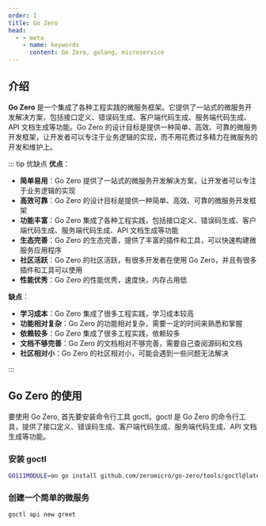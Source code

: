 ```yaml
---
order: 1
title: Go Zero
head:
  - - meta
    - name: keywords
      content: Go Zero, golang, microservice
---
```


## 介绍

**Go Zero** 是一个集成了各种工程实践的微服务框架。它提供了一站式的微服务开发解决方案，包括接口定义、错误码生成、客户端代码生成、服务端代码生成、API 文档生成等功能。Go Zero 的设计目标是提供一种简单、高效、可靠的微服务开发框架，让开发者可以专注于业务逻辑的实现，而不用花费过多精力在微服务的开发和维护上。

::: tip 优缺点
**优点**：
- **简单易用**：Go Zero 提供了一站式的微服务开发解决方案，让开发者可以专注于业务逻辑的实现
- **高效可靠**：Go Zero 的设计目标是提供一种简单、高效、可靠的微服务开发框架
- **功能丰富**：Go Zero 集成了各种工程实践，包括接口定义、错误码生成、客户端代码生成、服务端代码生成、API 文档生成等功能
- **生态完善**：Go Zero 的生态完善，提供了丰富的插件和工具，可以快速构建微服务应用程序
- **社区活跃**：Go Zero 的社区活跃，有很多开发者在使用 Go Zero，并且有很多插件和工具可以使用
- **性能优秀**：Go Zero 的性能优秀，速度快，内存占用低

**缺点**：
- **学习成本**：Go Zero 集成了很多工程实践，学习成本较高
- **功能相对复杂**：Go Zero 的功能相对复杂，需要一定的时间来熟悉和掌握
- **依赖较多**：Go Zero 集成了很多工程实践，依赖较多
- **文档不够完善**：Go Zero 的文档相对不够完善，需要自己查阅源码和文档
- **社区相对小**：Go Zero 的社区相对小，可能会遇到一些问题无法解决

:::

## Go Zero 的使用

要使用 Go Zero, 首先要安装命令行工具 goctl。goctl 是 Go Zero 的命令行工具，提供了接口定义、错误码生成、客户端代码生成、服务端代码生成、API 文档生成等功能。

### 安装 goctl

```bash
GO111MODULE=on go install github.com/zeromicro/go-zero/tools/goctl@latest
```

### 创建一个简单的微服务

```bash
goctl api new greet
```

